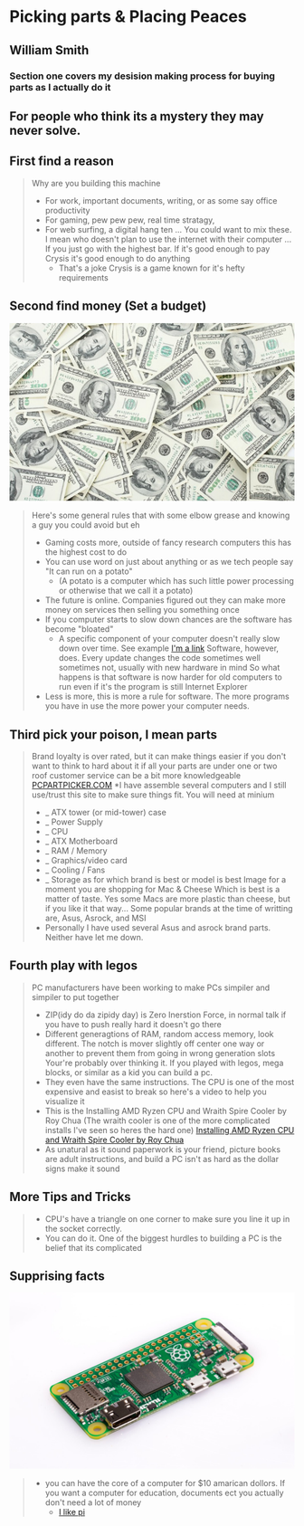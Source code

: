 # Picking parts & Placing Peaces
## William Smith
### Section one covers my desision making process for buying parts as I actually do it
For people who think its a mystery they may never solve.
---

First find a reason
---
>Why are you building this machine
>* For work, important documents, writing, or as some say office productivity
>* For gaming, pew pew pew, real time stratagy, 
>* For web surfing, a digital hang ten
>... You could want to mix these. I mean who doesn't plan to use the internet with their computer
>... If you just go with the highest bar. If it's good enough to pay Crysis it's good enough to do anything
>	* That's a joke Crysis is a game known for it's hefty requirements

Second find money (Set a budget)
---
![alt text](./images/money.jpg "$$$$")
> Here's some general rules that with some elbow grease and knowing a guy you could avoid but eh
>* Gaming costs more, outside of fancy research computers this has the highest cost to do
>* You can use word on just about anything or as we tech people say "It can run on a potato"
>	* (A potato is a computer which has such little power processing or otherwise that we call it a potato)
>* The future is online. Companies figured out they can make more money on services then selling you something once
>* If you computer starts to slow down chances are the software has become "bloated"
>	* A specific component of your computer doesn't really slow down over time. See example [I'm a link](https://www.youtube.com/watch?v=44JqNJq-PC0) Software, however, does. Every update changes the code sometimes well sometimes not, usually with new hardware in mind So what happens is that software is now harder for old computers to run even if it's the program is still Internet Explorer
>* Less is more, this is more a rule for software. The more programs you have in use the more power your computer needs.

Third pick your poison, I mean parts
---
> Brand loyalty is over rated, but it can make things easier if you don't want to think to hard about it
> if all your parts are under one or two roof customer service can be a bit more knowledgeable
> [PCPARTPICKER.COM](https://pcpartpicker.com/)
> *I have assemble several computers and I still use/trust this site to make sure things fit.
> You will need at minium 
>* _ ATX tower (or mid-tower) case
>* _ Power Supply
>* _ CPU
>* _ ATX Motherboard
>* _ RAM / Memory
>* _ Graphics/video card
>* _ Cooling / Fans
>* _ Storage
> as for which brand is best or model is best
> Image for a moment you are shopping for Mac & Cheese
> Which is best is a matter of taste.
> Yes some Macs are more plastic than cheese, but if you like it that way...
> Some popular brands at the time of writting are, Asus, Asrock, and MSI
>* Personally I have used several Asus and asrock brand parts. Neither have let me down.

Fourth play with legos
---
> PC manufacturers have been working to make PCs simpiler and simpiler to put together
>* ZIP(idy do da zipidy day) is Zero Inerstion Force, in normal talk if you have to push really hard it doesn't go there
>* Different generagtions of RAM, random access memory, look different. The notch is mover slightly off center one way or another to prevent them from going in wrong generation slots
> Your're probably over thinking it.
> If you played with legos, mega blocks, or similar as a kid you can build a pc.
>* They even have the same instructions.
> The CPU is one of the most expensive and easist to break so here's a video to help you visualize it
>* This is the Installing AMD Ryzen CPU and Wraith Spire Cooler by Roy Chua (The wraith cooler is one of the more complicated installs I've seen so heres the hard one)
> [Installing AMD Ryzen CPU and Wraith Spire Cooler by Roy Chua](https://www.youtube.com/watch?v=xw3ZY5rKkOk)
>* As unatural as it sound paperwork is your friend, picture books are adult instructions, and build a PC isn't as hard as the dollar signs make it sound

More Tips and Tricks
---
>* CPU's have a triangle on one corner to make sure you line it up in the socket correctly.
>* You can do it. One of the biggest hurdles to building a PC is the belief that its complicated


Supprising facts
---
![alt text](./images/Raspberry-Pi-Zero.jpg "Pi zero")
>* you can have the core of a computer for $10 amarican dollors. If you want a computer for education, documents ect you actually don't need a lot of money
>	* [I like pi](https://www.raspberrypi.org/)
